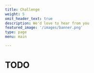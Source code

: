 ```yaml
---
title: Challenge
weight: 5
omit_header_text: true
description: We'd love to hear from you
featured_image: '/images/banner.png'
type: page
menu: main

---
```


# TODO
